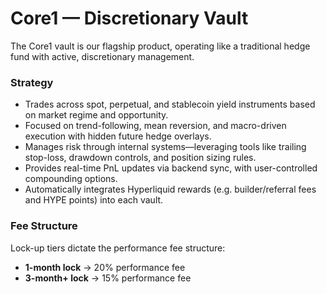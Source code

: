 # Core1 — Discretionary Vault

The Core1 vault is our flagship product, operating like a traditional hedge fund with active, discretionary management.

### Strategy
- Trades across spot, perpetual, and stablecoin yield instruments based on market regime and opportunity.
- Focused on trend-following, mean reversion, and macro-driven execution with hidden future hedge overlays.
- Manages risk through internal systems—leveraging tools like trailing stop-loss, drawdown controls, and position sizing rules.
- Provides real-time PnL updates via backend sync, with user-controlled compounding options.
- Automatically integrates Hyperliquid rewards (e.g. builder/referral fees and HYPE points) into each vault.

### Fee Structure
Lock-up tiers dictate the performance fee structure:
- **1-month lock** → 20% performance fee
- **3-month+ lock** → 15% performance fee